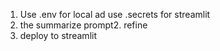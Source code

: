 1. Use .env for local ad use .secrets for streamlit 
2. the summarize prompt2. refine
3. deploy to streamlit
